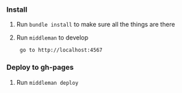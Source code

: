 ### Install

  1. Run `bundle install` to make sure all the things are there

  2. Run `middleman` to develop 

          go to http://localhost:4567

### Deploy to gh-pages

  1. Run `middleman deploy`
